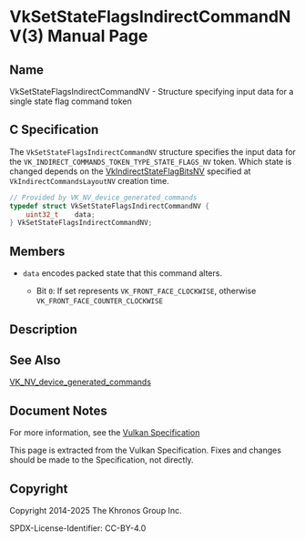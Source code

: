 # VkSetStateFlagsIndirectCommandNV(3) Manual Page

## Name

VkSetStateFlagsIndirectCommandNV - Structure specifying input data for a single state flag command token



## [](#_c_specification)C Specification

The `VkSetStateFlagsIndirectCommandNV` structure specifies the input data for the `VK_INDIRECT_COMMANDS_TOKEN_TYPE_STATE_FLAGS_NV` token. Which state is changed depends on the [VkIndirectStateFlagBitsNV](https://registry.khronos.org/vulkan/specs/latest/man/html/VkIndirectStateFlagBitsNV.html) specified at `VkIndirectCommandsLayoutNV` creation time.

```c++
// Provided by VK_NV_device_generated_commands
typedef struct VkSetStateFlagsIndirectCommandNV {
    uint32_t    data;
} VkSetStateFlagsIndirectCommandNV;
```

## [](#_members)Members

- `data` encodes packed state that this command alters.
  
  - Bit `0`: If set represents `VK_FRONT_FACE_CLOCKWISE`, otherwise `VK_FRONT_FACE_COUNTER_CLOCKWISE`

## [](#_description)Description

## [](#_see_also)See Also

[VK\_NV\_device\_generated\_commands](https://registry.khronos.org/vulkan/specs/latest/man/html/VK_NV_device_generated_commands.html)

## [](#_document_notes)Document Notes

For more information, see the [Vulkan Specification](https://registry.khronos.org/vulkan/specs/latest/html/vkspec.html#VkSetStateFlagsIndirectCommandNV)

This page is extracted from the Vulkan Specification. Fixes and changes should be made to the Specification, not directly.

## [](#_copyright)Copyright

Copyright 2014-2025 The Khronos Group Inc.

SPDX-License-Identifier: CC-BY-4.0
